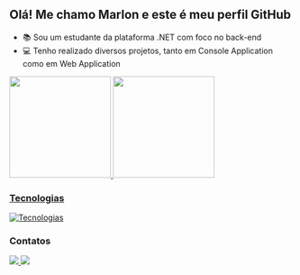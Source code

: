 ## Olá! Me chamo Marlon e este é meu perfil GitHub

- 📚 Sou um estudante da plataforma .NET com foco no back-end
- 💻 Tenho realizado diversos projetos, tanto em Console Application como em Web Application

<div>
  <a href="https://github.com/marlon-quilante">
  <img height="180em" src="https://github-readme-stats.vercel.app/api?username=marlon-quilante&show_icons=true&theme=github_dark&include_all_commits=true&count_private=true&hide_rank=true"/>
  <img height="180em" src="https://github-readme-stats.vercel.app/api/top-langs/?username=marlon-quilante&layout=compact&langs_count=16&theme=github_dark"/>
</div>

### Tecnologias
[![Tecnologias](https://skillicons.dev/icons?i=git,github,cs,dotnet,visualstudio,html,css,js)](https://skillicons.dev)

### Contatos
<div>
  <a href="mailto:marlonquilante@gmail.com" target="_blank">
    <img src="https://skillicons.dev/icons?i=gmail" target="_blank">
  </a>

  <a href="https://www.linkedin.com/in/marlon-quilante-37a928197" target="_blank">
    <img src="https://skillicons.dev/icons?i=linkedin" target="_blank">
  </a>
</div>
